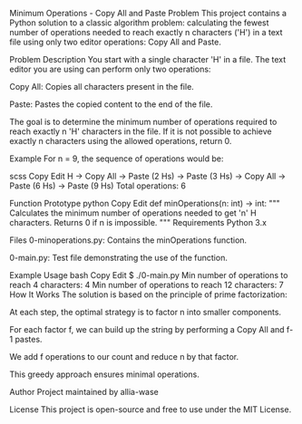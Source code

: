 Minimum Operations - Copy All and Paste Problem
This project contains a Python solution to a classic algorithm problem: calculating the fewest number of operations needed to reach exactly n characters ('H') in a text file using only two editor operations: Copy All and Paste.

Problem Description
You start with a single character 'H' in a file. The text editor you are using can perform only two operations:

Copy All: Copies all characters present in the file.

Paste: Pastes the copied content to the end of the file.

The goal is to determine the minimum number of operations required to reach exactly n 'H' characters in the file. If it is not possible to achieve exactly n characters using the allowed operations, return 0.

Example
For n = 9, the sequence of operations would be:

scss
Copy
Edit
H → Copy All → Paste (2 Hs) → Paste (3 Hs) → Copy All → Paste (6 Hs) → Paste (9 Hs)
Total operations: 6

Function Prototype
python
Copy
Edit
def minOperations(n: int) -> int:
    """
    Calculates the minimum number of operations needed to get 'n' H characters.
    Returns 0 if n is impossible.
    """
Requirements
Python 3.x

Files
0-minoperations.py: Contains the minOperations function.

0-main.py: Test file demonstrating the use of the function.

Example Usage
bash
Copy
Edit
$ ./0-main.py
Min number of operations to reach 4 characters: 4
Min number of operations to reach 12 characters: 7
How It Works
The solution is based on the principle of prime factorization:

At each step, the optimal strategy is to factor n into smaller components.

For each factor f, we can build up the string by performing a Copy All and f-1 pastes.

We add f operations to our count and reduce n by that factor.

This greedy approach ensures minimal operations.

Author
Project maintained by allia-wase

License
This project is open-source and free to use under the MIT License.
